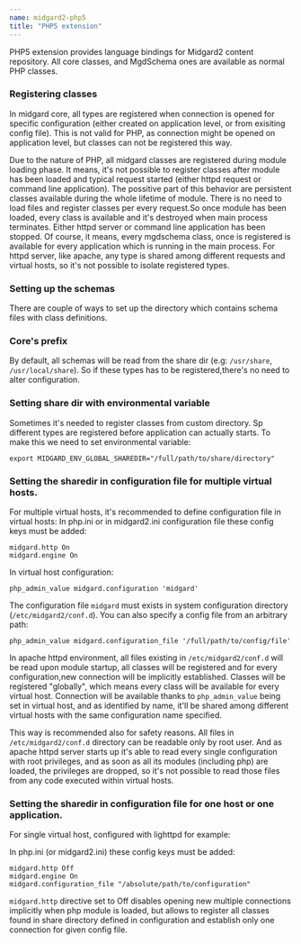 ```yaml
---
name: midgard2-php5
title: "PHP5 extension"
---
```


PHP5 extension provides language bindings for Midgard2 content repository. All core classes, and MgdSchema ones are available as normal PHP classes.

### Registering classes

In midgard core, all types are registered when connection is opened for specific configuration (either created on application level, or from exisiting config file). This is not valid for PHP, as connection might be opened on application level, but classes can not be registered this way.

Due to the nature of PHP, all midgard classes are registered during module loading phase. It means, it's not possible to register classes after module has been loaded and typical request started (either httpd request or command line application). The possitive part of this behavior are persistent classes available during the whole lifetime of module. There is no need to load files and register classes per every request.So once module has been loaded, every class is available and it's destroyed when main process terminates. Either httpd server or command line application has been stopped. Of course, it means, every mgdschema class, once is registered is available for every application which is running in the main process. For httpd server, like apache, any type is shared among different requests and virtual hosts, so it's not possible to isolate registered types. 

### Setting up the schemas

There are couple of ways to set up the directory which contains schema files with class definitions.

### Core's prefix

By default, all schemas will be read from the share dir (e.g: `/usr/share`, `/usr/local/share`). So if these types has to be registered,there's no need to alter configuration.

### Setting share dir with environmental variable

Sometimes it's needed to register classes from custom directory. Sp different types are registered before application can actually starts.
To make this we need to set environmental variable:

    export MIDGARD_ENV_GLOBAL_SHAREDIR="/full/path/to/share/directory"

### Setting the sharedir in configuration file for multiple virtual hosts.

For multiple virtual hosts, it's recommended to define configuration file in virtual hosts:
In php.ini or in midgard2.ini configuration file these config keys must be added:

    midgard.http On
    midgard.engine On

In virtual host configuration:

    php_admin_value midgard.configuration 'midgard'

The configuration file `midgard` must exists in system configuration directory (`/etc/midgard2/conf.d`). You can also specify a config file from an arbitrary path:

    php_admin_value midgard.configuration_file '/full/path/to/config/file'

In apache httpd environment, all files existing in `/etc/midgard2/conf.d` will be read upon module startup, all classes will be registered and for every configuration,new connection will be implicitly established. Classes will be registered "globally", which means every class will be available for every virtual host. Connection will be available thanks to `php_admin_value` being set in virtual host, and as identified by name, it'll be shared among different virtual hosts with the same configuration name specified.

This way is recommended also for safety reasons. All files in `/etc/midgard2/conf.d` directory can be readable only by root user. And as apache httpd server starts up it's able to read every single configuration with root privileges, and as soon as all its modules (including php) are loaded, the privileges are dropped, so it's not possible to read those files from any code executed within virtual hosts. 

### Setting the sharedir in configuration file for one host or one application.

For single virtual host, configured with lighttpd for example:

In php.ini (or midgard2.ini) these config keys must be added:

    midgard.http Off
    midgard.engine On
    midgard.configuration_file "/absolute/path/to/configuration"

`midgard.http` directive set to Off disables opening new multiple connections implicitly when php module is loaded, but allows to register all classes found in share directory defined in configuration and establish only one connection for given config file.
